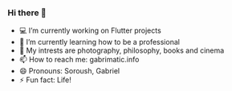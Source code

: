 ### Hi there 👋

- 💻 I’m currently working on Flutter projects
- 🚀 I’m currently learning how to be a professional
- 🧩 My intrests are photography, philosophy, books and cinema
- 📫 How to reach me: gabrimatic.info
- 😄 Pronouns: Soroush, Gabriel
- ⚡ Fun fact: Life!
